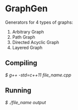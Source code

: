 # GraphGen

Generators for 4 types of graphs:
1. Arbitrary Graph
1. Path Graph
1. Directed Acyclic Graph
1. Layered Graph

## Compiling

*$ g++ -std=c++11 file_name.cpp*

## Running

*$ ./file_name output*

